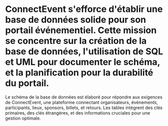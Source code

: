 ConnectEvent s'efforce d'établir une base de données solide pour son portail événementiel. Cette mission se concentre sur la création de la base de données, l'utilisation de SQL et UML pour documenter le schéma, et la planification pour la durabilité du portail.
===========================================================================================================================================================
Le schéma de la base de données est élaboré pour répondre aux exigences de ConnectEvent, une plateforme connectant organisateurs, événements, participants, lieux, sponsors, billets, et retours. Les tables intègrent des clés primaires, des clés étrangères, et des informations cruciales pour une gestion optimale.
